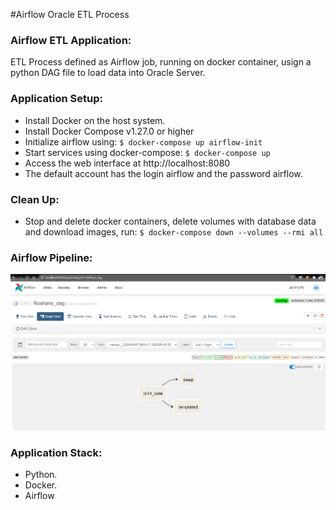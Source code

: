#Airflow Oracle ETL Process

### Airflow ETL Application:
ETL Process defined as Airflow job, running on docker container, usign a python DAG file to load data into Oracle Server.

### Application Setup:
- Install Docker on the host system.
- Install Docker Compose v1.27.0 or higher
- Initialize airflow using:
  `$ docker-compose up airflow-init`
- Start services using docker-compose:
  `$ docker-compose up`
- Access the web interface at http://localhost:8080
-  The default account has the login airflow and the password airflow.

### Clean Up:
- Stop and delete docker containers, delete volumes with database data and download images, run:
`$ docker-compose down --volumes --rmi all`


### Airflow Pipeline:

![AirflowExample](https://github.com/roshangardi/Oracle-ETL-Process/blob/main/Images/AirflowETL.PNG?raw=true)


### Application Stack:
- Python.
- Docker.
- Airflow
